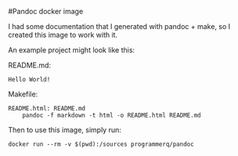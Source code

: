 #Pandoc docker image

I had some documentation that I generated with pandoc + make, so I created this image to work with it.

An example project might look like this:

README.md:

    Hello World!

Makefile:

    README.html: README.md
    	pandoc -f markdown -t html -o README.html README.md

Then to use this image, simply run:

    docker run --rm -v $(pwd):/sources programmerq/pandoc
